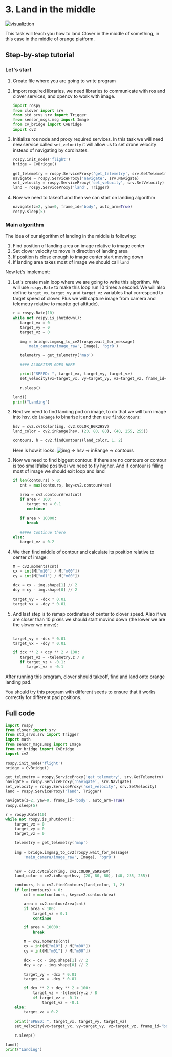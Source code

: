 # 3. Land in the middle

![visualiztion](vis.png)

This task will teach you how to land Clover in the middle of something, in this case in the middle of orange platform.

## Step-by-step tutorial

### Let's start

1. Create file where you are going to write program

2. Import required libraries, we need libraries to communicate with ros and clover services, and opencv to work with image.
   ```py
   import rospy
   from clover import srv
   from std_srvs.srv import Trigger
   from sensor_msgs.msg import Image
   from cv_bridge import CvBridge
   import cv2
   ```

3. Initialize ros node and proxy required services. In this task we will need new service called `set_velocity` it will allow us to set drone velocity instead of navigating by cordinates.
   ```py
   rospy.init_node('flight')
   bridge = CvBridge()

   get_telemetry = rospy.ServiceProxy('get_telemetry', srv.GetTelemetry)
   navigate = rospy.ServiceProxy('navigate', srv.Navigate)
   set_velocity = rospy.ServiceProxy('set_velocity', srv.SetVelocity)
   land = rospy.ServiceProxy('land', Trigger)
   ```

4. Now we need to takeoff and then we can start on landing algorithm
   ```py
   navigate(z=2, yaw=0, frame_id='body', auto_arm=True)
   rospy.sleep(5)
   ```

### Main algorithm
The idea of our algorithm of landing in the middle is following:
1. Find position of landing area on image relative to image center
2. Set clover velocity to move in direction of landing area
3. If position is close enough to image center start moving down
4. If landing area takes most of image we should call `land`

Now let's implement:
1. Let's create main loop where we are going to write this algorithm. We will use `rospy.Rate` to make this loop run 10 times a second. We will also define `target_vx`, `target_vy` and `target_vz` variables that correspond to target speed of clover. Plus we will capture image from camera and telemetry relative to map(to get altitude).
   ```py
   r = rospy.Rate(10)
   while not rospy.is_shutdown():
      target_vx = 0
      target_vy = 0
      target_vz = 0

      img = bridge.imgmsg_to_cv2(rospy.wait_for_message(
         'main_camera/image_raw', Image), 'bgr8')
   
      telemetry = get_telemetry('map')

      #### ALGORITHM GOES HERE

      print("SPEED: ", target_vx, target_vy, target_vz)
      set_velocity(vx=target_vx, vy=target_vy, vz=target_vz, frame_id='body')

      r.sleep()

   land()
   print("Landing")
   ```
2. Next we need to find landing pod on image, to do that we will turn image into hsv, do `inRange` to binarise it and then use `findContours`:
   ```py
   hsv = cv2.cvtColor(img, cv2.COLOR_BGR2HSV)
   land_color = cv2.inRange(hsv, (20, 80, 80), (40, 255, 255))

   contours, h = cv2.findContours(land_color, 1, 2)
   ```
   Here is how it looks: ![img => hsv => inRange => contours](./cv.png)

3. Now we need to find biggest contour. If there are no contours or contour is too small(false positive) we need to fly higher. And if contour is filling most of image we should exit loop and land
   ```py
   if len(contours) > 0:
      cnt = max(contours, key=cv2.contourArea)

      area = cv2.contourArea(cnt)
      if area < 100:
         target_vz = 0.1
         continue
     
      if area > 10000:
         break

      ##### Continue there
   else:
      target_vz = 0.2
   ```

4. We then find middle of contour and calculate its position relative to center of image:
   ```py
   M = cv2.moments(cnt)
   cx = int(M["m10"] / M["m00"])
   cy = int(M["m01"] / M["m00"])

   dcx = cx - img.shape[1] // 2
   dcy = cy - img.shape[0] // 2

   target_vy = -dcx * 0.01
   target_vx = -dcy * 0.01
   ```
5. And last step is to remap cordinates of center to clover speed. Also if we are closer than 10 pixels we should start movind down (the lower we are the slower we move):
   ```py

   target_vy = -dcx * 0.01
   target_vx = -dcy * 0.01

   if dcx ** 2 + dcy ** 2 < 100:
      target_vz = -telemetry.z / 8
      if target_vz > -0.1:
         target_vz = -0.1
   ```

After running this program, clover should takeoff, find and land onto orange landing pad.

You should try this program with different seeds to ensure that it works correctly for different pad positions.

## Full code

```py
import rospy
from clover import srv
from std_srvs.srv import Trigger
import math
from sensor_msgs.msg import Image
from cv_bridge import CvBridge
import cv2

rospy.init_node('flight')
bridge = CvBridge()

get_telemetry = rospy.ServiceProxy('get_telemetry', srv.GetTelemetry)
navigate = rospy.ServiceProxy('navigate', srv.Navigate)
set_velocity = rospy.ServiceProxy('set_velocity', srv.SetVelocity)
land = rospy.ServiceProxy('land', Trigger)

navigate(z=2, yaw=0, frame_id='body', auto_arm=True)
rospy.sleep(5)

r = rospy.Rate(10)
while not rospy.is_shutdown():
    target_vx = 0    
    target_vy = 0
    target_vz = 0

    telemetry = get_telemetry('map')
    
    img = bridge.imgmsg_to_cv2(rospy.wait_for_message(
        'main_camera/image_raw', Image), 'bgr8')
    

    hsv = cv2.cvtColor(img, cv2.COLOR_BGR2HSV)
    land_color = cv2.inRange(hsv, (20, 80, 80), (40, 255, 255))

    contours, h = cv2.findContours(land_color, 1, 2)
    if len(contours) > 0:
        cnt = max(contours, key=cv2.contourArea)

        area = cv2.contourArea(cnt)
        if area < 100:
            target_vz = 0.1
            continue

        if area > 10000:
            break

        M = cv2.moments(cnt)
        cx = int(M["m10"] / M["m00"])
        cy = int(M["m01"] / M["m00"])

        dcx = cx - img.shape[1] // 2
        dcy = cy - img.shape[0] // 2

        target_vy = -dcx * 0.01
        target_vx = -dcy * 0.01

        if dcx ** 2 + dcy ** 2 < 100:
            target_vz = -telemetry.z / 8
            if target_vz > -0.1:
                target_vz = -0.1
    else:
        target_vz = 0.2
    
    print("SPEED: ", target_vx, target_vy, target_vz)
    set_velocity(vx=target_vx, vy=target_vy, vz=target_vz, frame_id='body')

    r.sleep()

land()
print("Landing")

```
